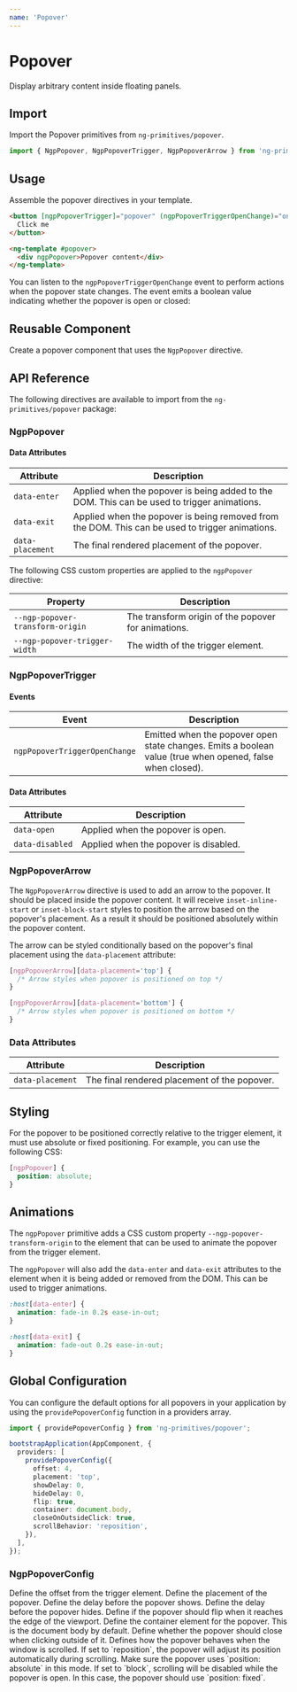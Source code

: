 ```yaml
---
name: 'Popover'
---
```


# Popover

Display arbitrary content inside floating panels.

<docs-example name="popover"></docs-example>

## Import

Import the Popover primitives from `ng-primitives/popover`.

```ts
import { NgpPopover, NgpPopoverTrigger, NgpPopoverArrow } from 'ng-primitives/popover';
```

## Usage

Assemble the popover directives in your template.

```html
<button [ngpPopoverTrigger]="popover" (ngpPopoverTriggerOpenChange)="onPopoverStateChange($event)">
  Click me
</button>

<ng-template #popover>
  <div ngpPopover>Popover content</div>
</ng-template>
```

You can listen to the `ngpPopoverTriggerOpenChange` event to perform actions when the popover state changes. The event emits a boolean value indicating whether the popover is open or closed:

## Reusable Component

Create a popover component that uses the `NgpPopover` directive.

<docs-snippet name="popover"></docs-snippet>

## API Reference

The following directives are available to import from the `ng-primitives/popover` package:

### NgpPopover

<api-docs name="NgpPopover"></api-docs>

#### Data Attributes

| Attribute        | Description                                                                                     |
| ---------------- | ----------------------------------------------------------------------------------------------- |
| `data-enter`     | Applied when the popover is being added to the DOM. This can be used to trigger animations.     |
| `data-exit`      | Applied when the popover is being removed from the DOM. This can be used to trigger animations. |
| `data-placement` | The final rendered placement of the popover.                                                    |

The following CSS custom properties are applied to the `ngpPopover` directive:

| Property                         | Description                                         |
| -------------------------------- | --------------------------------------------------- |
| `--ngp-popover-transform-origin` | The transform origin of the popover for animations. |
| `--ngp-popover-trigger-width`    | The width of the trigger element.                   |

### NgpPopoverTrigger

<api-docs name="NgpPopoverTrigger"></api-docs>

#### Events

| Event                       | Description                                                                                |
| --------------------------- | ------------------------------------------------------------------------------------------ |
| `ngpPopoverTriggerOpenChange` | Emitted when the popover open state changes. Emits a boolean value (true when opened, false when closed). |

#### Data Attributes

| Attribute       | Description                           |
| --------------- | ------------------------------------- |
| `data-open`     | Applied when the popover is open.     |
| `data-disabled` | Applied when the popover is disabled. |

### NgpPopoverArrow

The `NgpPopoverArrow` directive is used to add an arrow to the popover. It should be placed inside the popover content. It will receive `inset-inline-start` or `inset-block-start` styles to position the arrow based on the popover's placement. As a result it should be positioned absolutely within the popover content.

The arrow can be styled conditionally based on the popover's final placement using the `data-placement` attribute:

```css
[ngpPopoverArrow][data-placement='top'] {
  /* Arrow styles when popover is positioned on top */
}

[ngpPopoverArrow][data-placement='bottom'] {
  /* Arrow styles when popover is positioned on bottom */
}
```

<api-docs name="NgpPopoverArrow"></api-docs>

### Data Attributes

| Attribute        | Description                                  |
| ---------------- | -------------------------------------------- |
| `data-placement` | The final rendered placement of the popover. |

## Styling

For the popover to be positioned correctly relative to the trigger element, it must use absolute or fixed positioning. For example, you can use the following CSS:

```css
[ngpPopover] {
  position: absolute;
}
```

## Animations

The `ngpPopover` primitive adds a CSS custom property `--ngp-popover-transform-origin` to the element that can be used to animate the popover from the trigger element.

The `ngpPopover` will also add the `data-enter` and `data-exit` attributes to the element when it is being added or removed from the DOM. This can be used to trigger animations.

```css
:host[data-enter] {
  animation: fade-in 0.2s ease-in-out;
}

:host[data-exit] {
  animation: fade-out 0.2s ease-in-out;
}
```

## Global Configuration

You can configure the default options for all popovers in your application by using the `providePopoverConfig` function in a providers array.

```ts
import { providePopoverConfig } from 'ng-primitives/popover';

bootstrapApplication(AppComponent, {
  providers: [
    providePopoverConfig({
      offset: 4,
      placement: 'top',
      showDelay: 0,
      hideDelay: 0,
      flip: true,
      container: document.body,
      closeOnOutsideClick: true,
      scrollBehavior: 'reposition',
    }),
  ],
});
```

### NgpPopoverConfig

<prop-details name="offset" type="number">
  Define the offset from the trigger element.
</prop-details>

<prop-details name="placement" type="'top' | 'right' | 'bottom' | 'left'">
  Define the placement of the popover.
</prop-details>

<prop-details name="showDelay" type="number">
  Define the delay before the popover shows.
</prop-details>

<prop-details name="hideDelay" type="number">
  Define the delay before the popover hides.
</prop-details>

<prop-details name="flip" type="boolean">
  Define if the popover should flip when it reaches the edge of the viewport.
</prop-details>

<prop-details name="container" type="HTMLElement">
  Define the container element for the popover. This is the document body by default.
</prop-details>

<prop-details name="closeOnOutsideClick" type="boolean">
  Define whether the popover should close when clicking outside of it.
</prop-details>

<prop-details name="scrollBehavior" type="reposition | block">
Defines how the popover behaves when the window is scrolled. If set to `reposition`, the popover will adjust its position automatically during scrolling. Make sure the popover uses `position: absolute` in this mode. If set to `block`, scrolling will be disabled while the popover is open. In this case, the popover should use `position: fixed`.
</prop-details>
